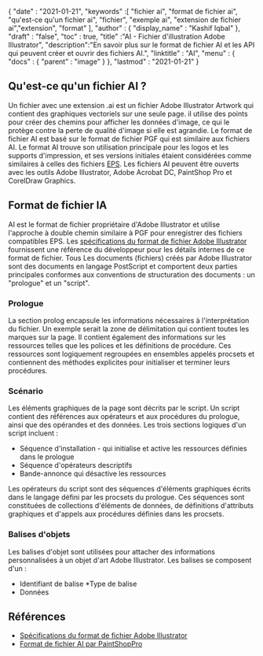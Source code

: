 {
  "date" : "2021-01-21",
  "keywords" :[ "fichier ai", "format de fichier ai", "qu'est-ce qu'un fichier ai", "fichier", "exemple ai", "extension de fichier ai","extension", "format" ],
  "author" : {
    "display_name" : "Kashif Iqbal"
},
  "draft" : "false",
  "toc" : true,
  "title" :"AI - Fichier d'illustration Adobe Illustrator",
  "description":"En savoir plus sur le format de fichier AI et les API qui peuvent créer et ouvrir des fichiers AI.",
  "linktitle" : "AI",
  "menu" : {
    "docs" : {
      "parent" : "image"
}
},
  "lastmod" : "2021-01-21"
}

## Qu'est-ce qu'un fichier AI ?

Un fichier avec une extension .ai est un fichier Adobe Illustrator Artwork qui contient des graphiques vectoriels sur une seule page. il utilise des points pour créer des chemins pour afficher les données d'image, ce qui le protège contre la perte de qualité d'image si elle est agrandie. Le format de fichier AI est basé sur le format de fichier PGF qui est similaire aux fichiers AI. Le format AI trouve son utilisation principale pour les logos et les supports d'impression, et ses versions initiales étaient considérées comme similaires à celles des fichiers [EPS](/fr/page-description-language/eps/). Les fichiers AI peuvent être ouverts avec les outils Adobe Illustrator, Adobe Acrobat DC, PaintShop Pro et CorelDraw Graphics.

## Format de fichier IA

AI est le format de fichier propriétaire d'Adobe Illustrator et utilise l'approche à double chemin similaire à PGF pour enregistrer des fichiers compatibles EPS. Les [spécifications du format de fichier Adobe Illustrator](https://web.archive.org/web/20150906044646/http://partners.adobe.com/public/developer/en/illustrator/sdk/AI7FileFormat.pdf) fournissent une référence du développeur pour les détails internes de ce format de fichier. Tous Les documents (fichiers) créés par Adobe Illustrator sont des documents en langage PostScript et comportent deux parties principales conformes aux conventions de structuration des documents : un "prologue" et un "script".

### Prologue

La section prolog encapsule les informations nécessaires à l'interprétation du fichier. Un exemple serait la zone de délimitation qui contient toutes les marques sur la page. Il contient également des informations sur les ressources telles que les polices et les définitions de procédure. Ces ressources sont logiquement regroupées en ensembles appelés procsets et contiennent des méthodes explicites pour initialiser et terminer leurs procédures.

### Scénario

Les éléments graphiques de la page sont décrits par le script. Un script contient des références aux opérateurs et aux procédures du prologue, ainsi que des opérandes et des données. Les trois sections logiques d'un script incluent :

* Séquence d'installation - qui initialise et active les ressources définies dans le prologue
* Séquence d'opérateurs descriptifs
* Bande-annonce qui désactive les ressources

Les opérateurs du script sont des séquences d'éléments graphiques écrits dans le langage défini par les procsets du prologue. Ces séquences sont constituées de collections d'éléments de données, de définitions d'attributs graphiques et d'appels aux procédures définies dans les procsets.

### Balises d'objets

Les balises d'objet sont utilisées pour attacher des informations personnalisées à un objet d'art Adobe Illustrator. Les balises se composent d'un :

* Identifiant de balise
*Type de balise
* Données

## Références
* [Spécifications du format de fichier Adobe Illustrator](https://web.archive.org/web/20150906044646/http://partners.adobe.com/public/developer/en/illustrator/sdk/AI7FileFormat.pdf)
* [Format de fichier AI par PaintShopPro](https://www.paintshoppro.com/en/pages/ai-file/)

